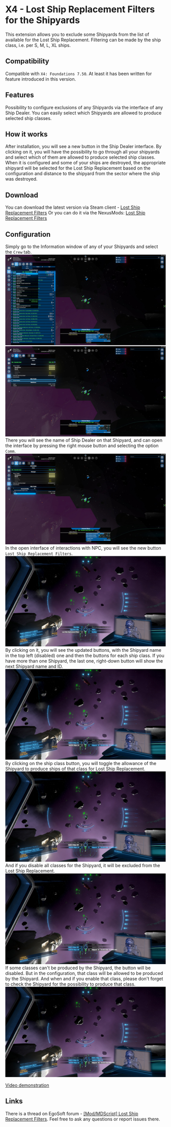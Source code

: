 # X4 - Lost Ship Replacement Filters for the Shipyards

This extension allows you to exclude some Shipyards from the list of available for the Lost Ship Replacement.
Filtering can be made by the ship class, i.e. per S, M, L, XL ships.

## Compatibility

Compatible with `X4: Foundations 7.50`. At least it has been written for feature introduced in this version.

## Features

Possibility to configure exclusions of any Shipyards via the interface of any Ship Dealer.
You can easily select which Shipyards are allowed to produce selected ship classes.

## How it works

After installation, you will see a new button in the Ship Dealer interface.
By clicking on it, you will have the possibility to go through all your shipyards and select which of them are allowed to produce selected ship classes.
When it is configured and some of your ships are destroyed, the appropriate shipyard will be selected for the Lost Ship Replacement based on the configuration and distance to the shipyard from the sector where the ship was destroyed.

## Download

You can download the latest version via Steam client - [Lost Ship Replacement Filters](https://steamcommunity.com/sharedfiles/filedetails/?id=3439691722)
Or you can do it via the NexusMods: [Lost Ship Replacement Filters](https://www.nexusmods.com/x4foundations/mods/)

## Configuration

Simply go to the Information window of any of your Shipyards and select the `Crew` tab.
![Shipyard Information](docs/images/shipyard_information.jpg)
![Shipyard Crew Tab](docs/images/shipyard_crew_tab.jpg)
There you will see the name of Ship Dealer on that Shipyard, and can open the interface by pressing the right mouse button and selecting the option `Comm`.
![Ship Dealer Comm Option](docs/images/ship_dealer_comm.jpg)
In the open interface of interactions with NPC, you will see the new button `Lost Ship Replacement Filters`.
![Lost Ship Replacement Filter Button](docs/images/button_filter.jpg)
By clicking on it, you will see the updated buttons, with the Shipyard name in the top left (disabled) one and then the buttons for each ship class. If you have more than one Shipyard, the last one, right-down button will show the next Shipyard name and ID.
![Main filter interface](docs/images/lsr_filter_main_interface.jpg)
By clicking on the ship class button, you will toggle the allowance of the Shipyard to produce ships of that class for Lost Ship Replacement.
![Disable one class](docs/images/lsrf_disable_one_class.jpg)
And if you disable all classes for the Shipyard, it will be excluded from the Lost Ship Replacement.
![Disable all classes](docs/images/lsrf_disable_all_classes.jpg)
If some classes can't be produced by the Shipyard, the button will be disabled. But in the configuration, that class will be allowed to be produced by the Shipyard. And when and if you enable that class, please don't forget to check the Shipyard for the possibility to produce that class.
![Next Shipyard](docs/images/lsrf_next_shipyard.jpg)

[Video demonstration](https://youtu.be/Q2ByOWktxmM)

## Links

There is a thread on EgoSoft forum - [[Mod/MDScript] Lost Ship Replacement Filters](https://forum.egosoft.com/viewtopic.php?t=470010). Feel free to ask any questions or report issues there.
